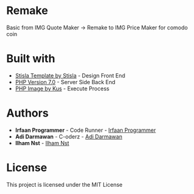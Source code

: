 # Remake
Basic from IMG Quote Maker -> Remake to IMG Price Maker for comodo coin

# Built with
- <a href="https://github.com/stisla/stisla">Stisla Template by Stisla</a> - Design Front End
- <a href="https://www.php.net">PHP Version 7.0</a> - Server Side Back End
- <a href="https://github.com/kus/php-image">PHP Image by Kus</a> - Execute Process

# Authors
- <b>Irfaan Programmer</b> - Code Runner - <a href="https://github.com/irfaanprogrammer">Irfaan Programmer </a>
- <b>Adi Darmawan</b> - C-oderz - <a href="https://github.com/addrmwn">Adi Darmawan </a>
- <b>Ilham Nst</b> - <a href="https://github.com/pgen0x">Ilham Nst </a>
# License
This project is licensed under the MIT License


